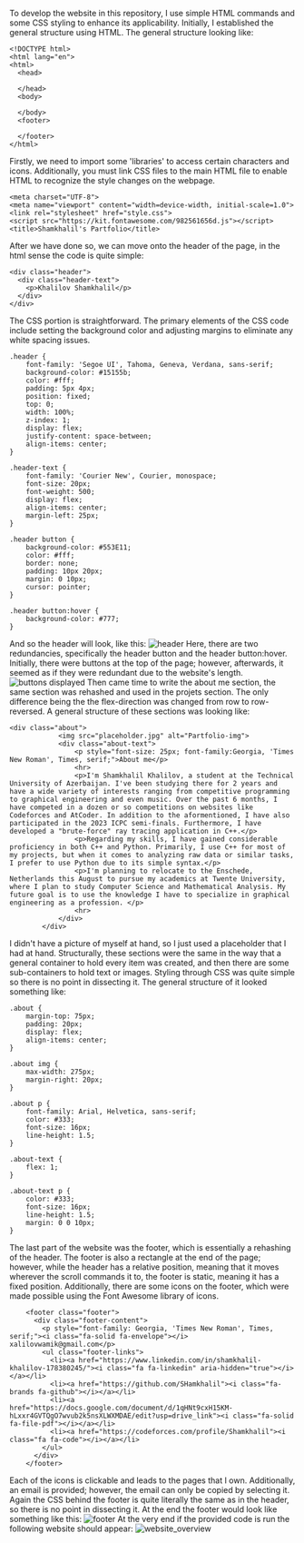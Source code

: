 To develop the website in this repository, I use simple HTML commands and some CSS styling to enhance its applicability. Initially, I established the general structure using HTML. The general structure looking like:
```
<!DOCTYPE html>
<html lang="en">
<html>
  <head>

  </head>
  <body>

  </body>
  <footer>

  </footer>
</html>
```
Firstly, we need to import some 'libraries' to access certain characters and icons. Additionally, you must link CSS files to the main HTML file to enable HTML to recognize the style changes on the webpage.
```
<meta charset="UTF-8">
<meta name="viewport" content="width=device-width, initial-scale=1.0">
<link rel="stylesheet" href="style.css"> 
<script src="https://kit.fontawesome.com/982561656d.js"></script>
<title>Shamkhalil's Partfolio</title>
```
After we have done so, we can move onto the header of the page, in the html sense the code is quite simple:
```
<div class="header">
  <div class="header-text">
    <p>Khalilov Shamkhalil</p>
  </div>
</div>
```
The CSS portion is straightforward. The primary elements of the CSS code include setting the background color and adjusting margins to eliminate any white spacing issues.
```
.header {
    font-family: 'Segoe UI', Tahoma, Geneva, Verdana, sans-serif;
    background-color: #15155b;
    color: #fff;
    padding: 5px 4px;
    position: fixed;
    top: 0;
    width: 100%;
    z-index: 1;
    display: flex;
    justify-content: space-between;
    align-items: center;
}

.header-text {
    font-family: 'Courier New', Courier, monospace;
    font-size: 20px;
    font-weight: 500;
    display: flex;
    align-items: center;
    margin-left: 25px;
}

.header button {
    background-color: #553E11;
    color: #fff;
    border: none;
    padding: 10px 20px;
    margin: 0 10px;
    cursor: pointer;
}

.header button:hover {
    background-color: #777;
}
```
And so the header will look, like this:
![header](https://github.com/SHamkhalil/Web-Programming-Front-end-/blob/main/header.png?raw=true)
Here, there are two redundancies, specifically the header button and the header button:hover. Initially, there were buttons at the top of the page; however, afterwards, it seemed as if they were redundant due to the website's length.
![buttons displayed](https://github.com/SHamkhalil/Web-Programming-Front-end-/blob/main/buttons.png?raw=true)
Then came time to write the about me section, the same section was rehashed and used in the projets section. The only difference being the the flex-direction was changed from row to row-reversed.
A general structure of these sections was looking like:
```
<div class="about">
            <img src="placeholder.jpg" alt="Partfolio-img">
            <div class="about-text">
                <p style="font-size: 25px; font-family:Georgia, 'Times New Roman', Times, serif;">About me</p>
                <hr>
                <p>I'm Shamkhalil Khalilov, a student at the Technical University of Azerbaijan. I've been studying there for 2 years and have a wide variety of interests ranging from competitive programming to graphical engineering and even music. Over the past 6 months, I have competed in a dozen or so competitions on websites like Codeforces and AtCoder. In addition to the aformentioned, I have also participated in the 2023 ICPC semi-finals. Furthermore, I have developed a "brute-force" ray tracing application in C++.</p>
                <p>Regarding my skills, I have gained considerable proficiency in both C++ and Python. Primarily, I use C++ for most of my projects, but when it comes to analyzing raw data or similar tasks, I prefer to use Python due to its simple syntax.</p>
                <p>I'm planning to relocate to the Enschede, Netherlands this August to pursue my academics at Twente University, where I plan to study Computer Science and Mathematical Analysis. My future goal is to use the knowledge I have to specialize in graphical engineering as a profession. </p>
                <hr>
            </div>
        </div>
```
I didn't have a picture of myself at hand, so I just used a placeholder that I had at hand.
Structurally, these sections were the same in the way that a general container to hold every item was created, and then there are some sub-containers to hold text or images.
Styling through CSS was quite simple so there is no point in dissecting it. The general structure of it looked something like:
```
.about {
    margin-top: 75px;
    padding: 20px;
    display: flex;
    align-items: center;
}

.about img {
    max-width: 275px;
    margin-right: 20px;
}

.about p {
    font-family: Arial, Helvetica, sans-serif;
    color: #333;
    font-size: 16px;
    line-height: 1.5;
}

.about-text {
    flex: 1;
}

.about-text p {
    color: #333;
    font-size: 16px;
    line-height: 1.5;
    margin: 0 0 10px;
}
```
The last part of the website was the footer, which is essentially a rehashing of the header. The footer is also a rectangle at the end of the page; however, while the header has a relative position, meaning that it moves wherever the scroll commands it to, the footer is static, meaning it has a fixed position. Additionally, there are some icons on the footer, which were made possible using the Font Awesome library of icons.
```
    <footer class="footer">
      <div class="footer-content">
        <p style="font-family: Georgia, 'Times New Roman', Times, serif;"><i class="fa-solid fa-envelope"></i> xalilovwamik@gmail.com</p>
        <ul class="footer-links">
          <li><a href="https://www.linkedin.com/in/shamkhalil-khalilov-178380245/"><i class="fa fa-linkedin" aria-hidden="true"></i></a></li>
          <li><a href="https://github.com/SHamkhalil"><i class="fa-brands fa-github"></i></a></li>
          <li><a href="https://docs.google.com/document/d/1qHNt9cxH15KM-hLxxr4GVTQgO7wvub2k5nsXLWXMDAE/edit?usp=drive_link"><i class="fa-solid fa-file-pdf"></i></a></li>
          <li><a href="https://codeforces.com/profile/Shamkhalil"><i class="fa fa-code"></i></a></li>
        </ul>
      </div>
    </footer>
```
Each of the icons is clickable and leads to the pages that I own. Additionally, an email is provided; however, the email can only be copied by selecting it.
Again the CSS behind the footer is quite literally the same as in the header, so there is no point in dissecting it.
At the end the footer would look like something like this:
![footer](https://github.com/SHamkhalil/Web-Programming-Front-end-/blob/main/footer.png?raw=true)
At the very end if the provided code is run the following website should appear:
![website_overview](https://github.com/SHamkhalil/Web-Programming-Front-end-/blob/main/overview.png?raw=true)
